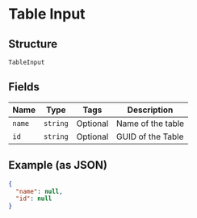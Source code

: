 
# Table Input

## Structure

`TableInput`

## Fields

| Name | Type | Tags | Description |
|  --- | --- | --- | --- |
| `name` | `string` | Optional | Name of the table |
| `id` | `string` | Optional | GUID of the Table |

## Example (as JSON)

```json
{
  "name": null,
  "id": null
}
```

